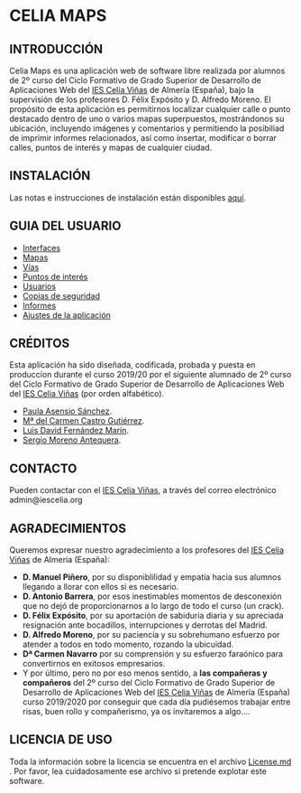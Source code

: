 # CELIA MAPS

## INTRODUCCIÓN

Celia Maps es una aplicación web de software libre realizada por alumnos de 2º curso del Ciclo Formativo de Grado Superior de Desarrollo de Aplicaciones Web del [IES Celia Viñas](https://iescelia.org/web/) de Almería \(España\), bajo la supervisión de los profesores D. Félix Expósito y D. Alfredo Moreno. 
El propósito de esta aplicación es permitirnos localizar cualquier calle o punto destacado dentro de uno o varios mapas superpuestos, mostrándonos su ubicación, incluyendo imágenes y comentarios y permitiendo la posibiliad de imprimir informes relacionados, así como insertar, modificar o borrar calles, puntos de interés y mapas de cualquier ciudad.

## INSTALACIÓN

Las notas e instrucciones de instalación están disponibles [aquí](https://github.com/SergioMorenoAntequera/CeliaMaps/blob/develop/doc/install.md).

## GUIA DEL USUARIO

* [Interfaces](https://github.com/SergioMorenoAntequera/CeliaMaps/blob/develop/doc/interfaces.md)
* [Mapas](https://github.com/SergioMorenoAntequera/CeliaMaps/blob/develop/doc/maps.md)
* [Vías](https://github.com/SergioMorenoAntequera/CeliaMaps/blob/develop/doc/streets.md)
* [Puntos de interés](https://github.com/SergioMorenoAntequera/CeliaMaps/blob/develop/doc/hotspots.md)
* [Usuarios](https://github.com/SergioMorenoAntequera/CeliaMaps/blob/develop/doc/usuario.md)
* [Copias de seguridad](https://github.com/SergioMorenoAntequera/CeliaMaps/blob/develop/doc/backup.md)
* [Informes](https://github.com/SergioMorenoAntequera/CeliaMaps/blob/develop/doc/informes.md)
* [Ajustes de la aplicación](https://github.com/SergioMorenoAntequera/CeliaMaps/blob/develop/doc/settings.md)

## CRÉDITOS

Esta aplicación ha sido diseñada, codificada, probada y puesta en produccíon durante el curso 2019/20 por el siguiente alumnado de 2º curso del Ciclo Formativo de Grado Superior de Desarrollo de Aplicaciones Web del [IES Celia Viñas](https://iescelia.org/web/) \(por orden alfabético\)\.  
* [Paula Asensio Sánchez](https://github.com/paulaasensio14)\.
* [Mª del Carmen Castro Gutiérrez](https://github.com/karmela01)\.
* [Luis David Fernández Marín](https://github.com/luisdavidfer)\.
* [Sergio Moreno Antequera](https://github.com/SergioMorenoAntequera)\.

## CONTACTO

Pueden contactar con el [IES Celia Viñas](https://iescelia.org/web/), a través del correo electrónico admin@iescelia\.org

## AGRADECIMIENTOS

Queremos expresar nuestro agradecimiento a los profesores del [IES Celia Viñas](https://iescelia.org/web/) de Almería \(España\):
- **D. Manuel Piñero**, por su disponiblilidad y empatía hacia sus alumnos llegando a llorar con ellos si es necesario.
- **D. Antonio Barrera**, por esos inestimables momentos de desconexión que no dejó de proporcionarnos a lo largo de todo el curso \(un crack\).
- **D. Félix Expósito**, por su aportación de sabiduría diaria y su apreciada resignación ante bocadillos, interrupciones y derrotas del Madrid.
- **D. Alfredo Moreno**, por su paciencia y su sobrehumano esfuerzo por atender a todos en todo momento, rozando la ubicuidad.
- **Dª Carmen Navarro** por su comprensión y su esfuerzo faraónico para convertirnos en exitosos empresarios.  
- Y por último, pero no por eso menos sentido, a **las compañeras y compañeros** del 2º curso del Ciclo Formativo de Grado Superior de Desarrollo de Aplicaciones Web del [IES Celia Viñas](https://iescelia.org/web/) de Almería \(España\) curso 2019/2020 por conseguir que cada día pudiésemos trabajar entre risas, buen rollo y compañerismo, ya os invitaremos a algo....

## LICENCIA DE USO

Toda la información sobre la licencia se encuentra en el archivo [License.md](https://github.com/SergioMorenoAntequera/CeliaMaps/blob/develop/License.md) \. Por favor, lea cuidadosamente ese archivo si pretende explotar este software\.